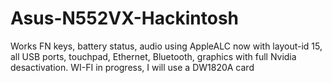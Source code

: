 # Asus-N552VX-Hackintosh

Works FN keys, battery status, audio using AppleALC now with layout-id 15, all USB ports, touchpad, Ethernet, Bluetooth, graphics with full Nvidia desactivation. WI-FI in progress, I will use a DW1820A card
